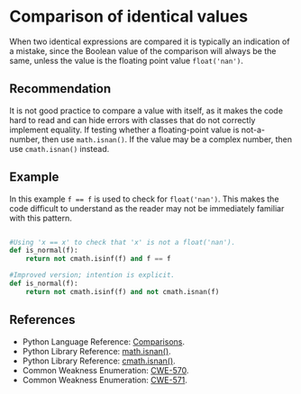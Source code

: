 # Comparison of identical values
When two identical expressions are compared it is typically an indication of a mistake, since the Boolean value of the comparison will always be the same, unless the value is the floating point value `float('nan')`.


## Recommendation
It is not good practice to compare a value with itself, as it makes the code hard to read and can hide errors with classes that do not correctly implement equality. If testing whether a floating-point value is not-a-number, then use `math.isnan()`. If the value may be a complex number, then use `cmath.isnan()` instead.


## Example
In this example `f == f` is used to check for `float('nan')`. This makes the code difficult to understand as the reader may not be immediately familiar with this pattern.


```python

#Using 'x == x' to check that 'x' is not a float('nan').
def is_normal(f):
    return not cmath.isinf(f) and f == f

#Improved version; intention is explicit.
def is_normal(f):
    return not cmath.isinf(f) and not cmath.isnan(f)
```

## References
* Python Language Reference: [Comparisons](http://docs.python.org/2/reference/expressions.html#not-in).
* Python Library Reference: [math.isnan()](https://docs.python.org/2/library/math.html#math.isnan).
* Python Library Reference: [cmath.isnan()](https://docs.python.org/2/library/cmath.html#cmath.isnan).
* Common Weakness Enumeration: [CWE-570](https://cwe.mitre.org/data/definitions/570.html).
* Common Weakness Enumeration: [CWE-571](https://cwe.mitre.org/data/definitions/571.html).
